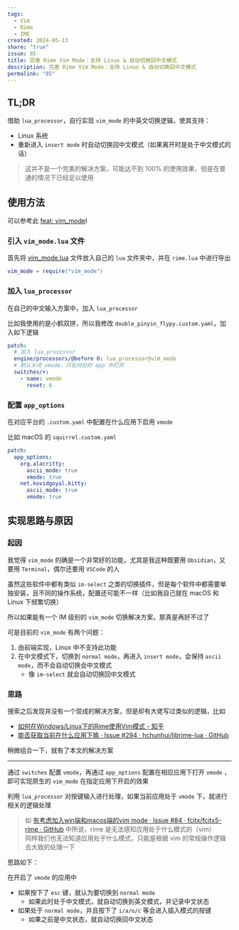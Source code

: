 ```yaml
---  
tags:  
  - Vim  
  - Rime  
  - IME  
created: 2024-05-13
share: "true"  
issue: 85
title: 完善 Rime Vim Mode：支持 Linux & 自动切换回中文模式
description: 完善 Rime Vim Mode：支持 Linux & 自动切换回中文模式
permalink: "85"
---  
```

  
## TL;DR  
  
借助 `lua_processor`，自行实现 `vim_mode` 的中英文切换逻辑，使其支持：  
- Linux 系统  
- 重新进入 `insert mode` 时自动切换回中文模式（如果离开时是处于中文模式的话）  
  
> 这并不是一个完美的解决方案，可能达不到 100% 的使用效果，但是在普通的情况下已经足以使用  
  
## 使用方法  
  
可以参考此 [feat: vim\_mode](https://github.com/lei4519/rime-ice/commit/6a5db99263f5e2fef9fcddc628cbe1a639bdf18d)I  
  
### 引入 `vim_mode.lua` 文件  
  
首先将 [vim_mode.lua](https://github.com/lei4519/rime-ice/blob/main/lua/vim_mode.lua) 文件放入自己的 `lua` 文件夹中，并在 `rime.lua` 中进行导出  
  
```lua  
vim_mode = require("vim_mode")  
```  
  
### 加入 `lua_processor`  
  
在自己的中文输入方案中，加入 `lua_processor`  
  
比如我使用的是小鹤双拼，所以我修改 `double_pinyin_flypy.custom.yaml`，加入如下逻辑  
  
```yaml  
patch:  
  # 加入 lua_processor  
  engine/processors/@before 0: lua_processor@vim_mode  
  # 默认关闭 vmode，只在对应的 app 中打开  
  switches/+:  
    - name: vmode  
      reset: 0  
```  
  
### 配置 `app_options`  
  
在对应平台的 `.custom.yaml` 中配置在什么应用下启用 `vmode`  
  
比如 macOS 的 `squirrel.custom.yaml`  
  
```yaml  
patch:  
  app_options:  
    org.alacritty:  
      ascii_mode: true  
      vmode: true  
    net.kovidgoyal.kitty:  
      ascii_mode: true  
      vmode: true  
```  
  
## 实现思路与原因  
  
### 起因  
  
我觉得 `vim_mode` 的确是一个非常好的功能，尤其是我这种既要用 `Obsidian`，又要用 `Terminal`，偶尔还要用 `VSCode` 的人  
  
虽然这些软件中都有类似 `im-select` 之类的切换插件，但是每个软件中都需要单独安装，且不同的操作系统，配置还可能不一样（比如我自己就在 macOS 和 Linux 下频繁切换）  
  
所以如果能有一个 IM 级别的 `vim_mode` 切换解决方案，那真是再好不过了  
  
可是目前的 `vim_mode` 有两个问题：  
1. 由前端实现，Linux 中不支持此功能  
2. 在中文模式下，切换到 `normal mode`，再进入 `insert mode`，会保持 `ascii mode`，而不会自动切换会中文模式  
	- 像 `im-select` 就会自动切换回中文模式  
  
### 思路  
  
搜索之后发现并没有一个现成的解决方案，但是却有大佬写过类似的逻辑，比如  
- [如何在Windows/Linux下的Rime使用Vim模式 - 知乎](https://zhuanlan.zhihu.com/p/654489636)  
- [能否获取当前在什么应用下嘛 · Issue #294 · hchunhui/librime-lua · GitHub](https://github.com/hchunhui/librime-lua/issues/294)  
  
稍微组合一下，就有了本文的解决方案  
  
---  
  
通过 `switches` 配置 `vmode`，再通过 `app_options` 配置在相应应用下打开 `vmode` ，即可实现原生的 `vim_mode` 在指定应用下开启的效果  
  
利用 `lua_processor` 对按键输入进行处理，如果当前应用处于 `vmode` 下，就进行相关的逻辑处理  
  
> 如 [有考虑加入win端和macos端的vim mode · Issue #84 · fcitx/fcitx5-rime · GitHub](https://github.com/fcitx/fcitx5-rime/issues/84) 中所说，rime 是无法感知应用处于什么模式的（vim）    
> 同样我们也无法知道应用处于什么模式，只能是根据 vim 的常规操作逻辑去大致的处理一下  
  
思路如下：  
  
在开启了 `vmode` 的应用中  
- 如果按下了 `esc` 键，就认为要切换到 `normal mode`  
	- 如果此时处于中文模式，就自动切换到英文模式，并记录中文状态  
- 如果处于 `normal mode`，并且按下了 `i/a/o/c` 等会进入插入模式的按键  
	- 如果之前是中文状态，就自动切换回中文状态  
